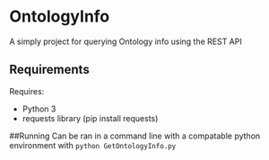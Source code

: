# OntologyInfo
A simply project for querying Ontology info using the REST API

## Requirements
Requires:
-  Python 3
-  requests library (pip install requests)

##Running
Can be ran in a command line with a compatable python environment with
`python GetOntologyInfo.py`


